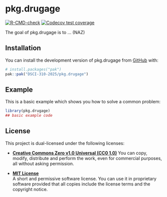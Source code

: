 
<!-- README.md is generated from README.Rmd. Please edit that file -->

# pkg.drugage

<!-- badges: start -->

[![R-CMD-check](https://github.com/DSCI-310-2025/pkg.drugage/actions/workflows/R-CMD-check.yaml/badge.svg)](https://github.com/DSCI-310-2025/pkg.drugage/actions/workflows/R-CMD-check.yaml)
[![Codecov test
coverage](https://codecov.io/gh/DSCI-310-2025/pkg.drugage/graph/badge.svg)](https://app.codecov.io/gh/DSCI-310-2025/pkg.drugage)
<!-- badges: end -->

The goal of pkg.drugage is to … (NAZ)

## Installation

You can install the development version of pkg.drugage from
[GitHub](https://github.com/) with:

``` r
# install.packages("pak")
pak::pak("DSCI-310-2025/pkg.drugage")
```

## Example

This is a basic example which shows you how to solve a common problem:

``` r
library(pkg.drugage)
## basic example code
```

## License

This project is dual-licensed under the following licenses:

- **[Creative Commons Zero v1.0 Universal (CC0
  1.0)](https://creativecommons.org/publicdomain/zero/1.0/)** You can
  copy, modify, distribute and perform the work, even for commercial
  purposes, all without asking permission.

- **[MIT License](LICENSE.md)**  
  A short and permissive software license. You can use it in proprietary
  software provided that all copies include the license terms and the
  copyright notice.
